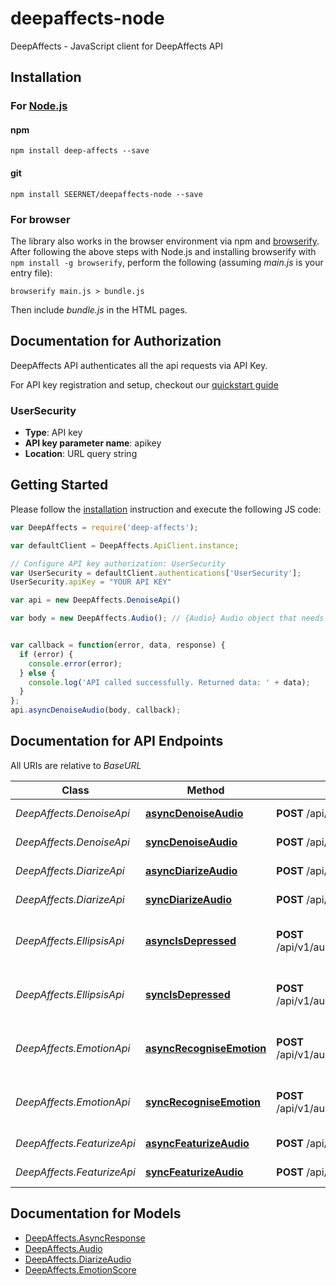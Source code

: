 # deepaffects-node

DeepAffects - JavaScript client for DeepAffects API

## Installation

### For [Node.js](https://nodejs.org/)

#### npm

```shell
npm install deep-affects --save
```

#### git

```shell
npm install SEERNET/deepaffects-node --save
```

### For browser

The library also works in the browser environment via npm and [browserify](http://browserify.org/). After following
the above steps with Node.js and installing browserify with `npm install -g browserify`,
perform the following (assuming *main.js* is your entry file):

```shell
browserify main.js > bundle.js
```

Then include *bundle.js* in the HTML pages.

## Documentation for Authorization

DeepAffects API authenticates all the api requests via API Key.

For API key registration and setup, checkout our [quickstart guide](https://developers.deepaffects.com/docs/#quickstart-guide)

### UserSecurity

- **Type**: API key
- **API key parameter name**: apikey
- **Location**: URL query string

## Getting Started

Please follow the [installation](#installation) instruction and execute the following JS code:

```javascript
var DeepAffects = require('deep-affects');

var defaultClient = DeepAffects.ApiClient.instance;

// Configure API key authorization: UserSecurity
var UserSecurity = defaultClient.authentications['UserSecurity'];
UserSecurity.apiKey = "YOUR API KEY"

var api = new DeepAffects.DenoiseApi()

var body = new DeepAffects.Audio(); // {Audio} Audio object that needs to be denoised.


var callback = function(error, data, response) {
  if (error) {
    console.error(error);
  } else {
    console.log('API called successfully. Returned data: ' + data);
  }
};
api.asyncDenoiseAudio(body, callback);

```

## Documentation for API Endpoints

All URIs are relative to *BaseURL*

Class | Method | HTTP request | Description
------------ | ------------- | ------------- | -------------
*DeepAffects.DenoiseApi* | [**asyncDenoiseAudio**](docs/DenoiseApi.md#asyncDenoiseAudio) | **POST** /api/v1/audio/async/denoise | Denoise an audio file
*DeepAffects.DenoiseApi* | [**syncDenoiseAudio**](docs/DenoiseApi.md#syncDenoiseAudio) | **POST** /api/v1/audio/sync/denoise | Denoise an audio file
*DeepAffects.DiarizeApi* | [**asyncDiarizeAudio**](docs/DiarizeApi.md#asyncDiarizeAudio) | **POST** /api/v1/audio/async/diarize | Diarize an audio file
*DeepAffects.DiarizeApi* | [**syncDiarizeAudio**](docs/DiarizeApi.md#syncDiarizeAudio) | **POST** /api/v1/audio/sync/diarize | Diarize an audio file
*DeepAffects.EllipsisApi* | [**asyncIsDepressed**](docs/EllipsisApi.md#asyncIsDepressed) | **POST** /api/v1/audio/async/ellipsis/is_depressed | Find if a person is depressed from audio.
*DeepAffects.EllipsisApi* | [**syncIsDepressed**](docs/EllipsisApi.md#syncIsDepressed) | **POST** /api/v1/audio/sync/ellipsis/is_depressed | Find if a person is depressed from audio.
*DeepAffects.EmotionApi* | [**asyncRecogniseEmotion**](docs/EmotionApi.md#asyncRecogniseEmotion) | **POST** /api/v1/audio/async/recognise_emotion | Find emotion in an audio file
*DeepAffects.EmotionApi* | [**syncRecogniseEmotion**](docs/EmotionApi.md#syncRecogniseEmotion) | **POST** /api/v1/audio/sync/recognise_emotion | Find emotion in an audio file
*DeepAffects.FeaturizeApi* | [**asyncFeaturizeAudio**](docs/FeaturizeApi.md#asyncFeaturizeAudio) | **POST** /api/v1/audio/async/featurize | featurize an audio file
*DeepAffects.FeaturizeApi* | [**syncFeaturizeAudio**](docs/FeaturizeApi.md#syncFeaturizeAudio) | **POST** /api/v1/audio/sync/featurize | featurize an audio file


## Documentation for Models

 - [DeepAffects.AsyncResponse](docs/AsyncResponse.md)
 - [DeepAffects.Audio](docs/Audio.md)
 - [DeepAffects.DiarizeAudio](docs/DiarizeAudio.md)
 - [DeepAffects.EmotionScore](docs/EmotionScore.md)
